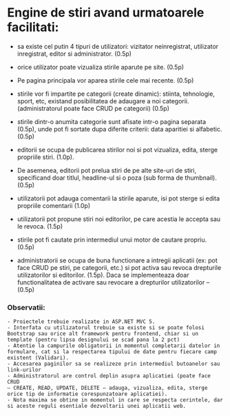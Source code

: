# Engine de stiri avand urmatoarele facilitati:
- sa existe cel putin 4 tipuri de utilizatori: vizitator neinregistrat, utilizator
inregistrat, editor si administrator. (0.5p)

- orice utilizator poate vizualiza stirile aparute pe site. (0.5p) 

- Pe pagina principala vor aparea stirile cele mai recente. (0.5p)

- stirile vor fi impartite pe categorii (create dinamic): stiinta, tehnologie, sport,
etc, existand posibilitatea de adaugare a noi categorii. (administratorul poate
face CRUD pe categorii) (0.5p)

- stirile dintr-o anumita categorie sunt afisate intr-o pagina separata (0.5p),
unde pot fi sortate dupa diferite criterii: data aparitiei si alfabetic. (0.5p)

- editorii se ocupa de publicarea stirilor noi si pot vizualiza, edita, sterge
propriile stiri. (1.0p). 

- De asemenea, editorii pot prelua stiri de pe alte site-uri
de stiri, specificand doar titlul, headline-ul si o poza (sub forma de thumbnail).
(0.5p)
- utilizatorii pot adauga comentarii la stirile aparute, isi pot sterge si edita
propriile comentarii (1.0p) 

- utilizatorii pot propune stiri noi editorilor, pe care acestia
le accepta sau le revoca. (1.5p)

- stirile pot fi cautate prin intermediul unui motor de cautare propriu. (0.5p)

- administratorii se ocupa de buna functionare a intregii aplicatii (ex: pot face
CRUD pe stiri, pe categorii, etc.) si pot activa sau revoca drepturile
utilizatorilor si editorilor. (1.5p). Daca se implementeaza doar functionalitatea
de activare sau revocare a drepturilor utilizatorilor – (0.5p)

### Observatii:

    - Proiectele trebuie realizate in ASP.NET MVC 5.
    - Interfata cu utilizatorul trebuie sa existe si se poate folosi Bootstrap sau orice alt framework pentru frontend, chiar si un template (pentru lipsa designului se scad pana la 2 pct)
    - Atentie la campurile obligatorii in momentul completarii datelor in formulare, cat si la respectarea tipului de date pentru fiecare camp existent (Validari).
    - Accesarea paginilor sa se realizeze prin intermediul butoanelor sau link-urilor
    - Administratorul are control deplin asupra aplicatiei (poate face CRUD
    – CREATE, READ, UPDATE, DELETE – adauga, vizualiza, edita, sterge orice tip de informatie corespunzatoare aplicatiei).
    - Nota maxima se obtine in momentul in care se respecta cerintele, dar si aceste reguli esentiale dezvoltarii unei aplicatii web.
